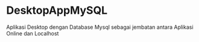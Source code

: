 # DesktopAppMySQL
Aplikasi Desktop dengan Database Mysql sebagai jembatan antara Aplikasi Online dan Localhost 
